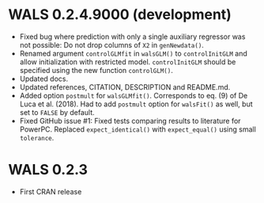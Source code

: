 # WALS 0.2.4.9000 (development)

* Fixed bug where prediction with only a single auxiliary regressor was not possible: 
Do not drop columns of `X2` in `genNewdata()`.
* Renamed argument `controlGLMfit` in `walsGLM()` to `controlInitGLM` and allow
initialization with restricted model. `controlInitGLM` should be specified using the new 
function `controlGLM()`.
* Updated docs.
* Updated references, CITATION, DESCRIPTION and README.md.
* Added option `postmult` for `walsGLMfit()`. Corresponds to eq. (9) of De Luca et al. (2018).
Had to add `postmult` option for `walsFit()` as well, but set to `FALSE` by default.
* Fixed GitHub issue #1: Fixed tests comparing results to literature for PowerPC.
Replaced `expect_identical()` with `expect_equal()` using small `tolerance`.


# WALS 0.2.3

* First CRAN release
